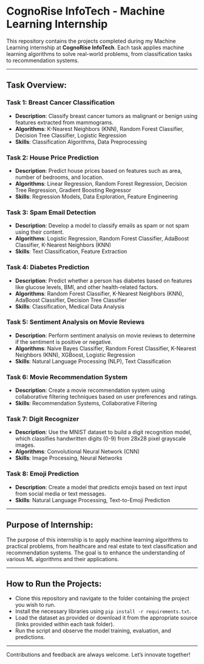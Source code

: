 # CognoRise InfoTech - Machine Learning Internship

This repository contains the projects completed during my Machine Learning internship at **CognoRise InfoTech**. Each task applies machine learning algorithms to solve real-world problems, from classification tasks to recommendation systems.

---

## **Task Overview:**

### **Task 1: Breast Cancer Classification**
- **Description**: Classify breast cancer tumors as malignant or benign using features extracted from mammograms.
- **Algorithms**: K-Nearest Neighbors (KNN), Random Forest Classifier, Decision Tree Classifier, Logistic Regression
- **Skills**: Classification Algorithms, Data Preprocessing

### **Task 2: House Price Prediction**
- **Description**: Predict house prices based on features such as area, number of bedrooms, and location.
- **Algorithms**: Linear Regression, Random Forest Regression, Decision Tree Regression, Gradient Boosting Regressor
- **Skills**: Regression Models, Data Exploration, Feature Engineering

### **Task 3: Spam Email Detection**
- **Description**: Develop a model to classify emails as spam or not spam using their content.
- **Algorithms**: Logistic Regression, Random Forest Classifier, AdaBoost Classifier, K-Nearest Neighbors (KNN)
- **Skills**: Text Classification, Feature Extraction

### **Task 4: Diabetes Prediction**
- **Description**: Predict whether a person has diabetes based on features like glucose levels, BMI, and other health-related factors.
- **Algorithms**: Random Forest Classifier, K-Nearest Neighbors (KNN), AdaBoost Classifier, Decision Tree Classifier
- **Skills**: Classification, Medical Data Analysis

### **Task 5: Sentiment Analysis on Movie Reviews**
- **Description**: Perform sentiment analysis on movie reviews to determine if the sentiment is positive or negative.
- **Algorithms**: Naive Bayes Classifier, Random Forest Classifier, K-Nearest Neighbors (KNN), XGBoost, Logistic Regression
- **Skills**: Natural Language Processing (NLP), Text Classification

### **Task 6: Movie Recommendation System**
- **Description**: Create a movie recommendation system using collaborative filtering techniques based on user preferences and ratings.
- **Skills**: Recommendation Systems, Collaborative Filtering

### **Task 7: Digit Recognizer**
- **Description**: Use the MNIST dataset to build a digit recognition model, which classifies handwritten digits (0-9) from 28x28 pixel grayscale images.
- **Algorithms**: Convolutional Neural Network (CNN)
- **Skills**: Image Processing, Neural Networks

### **Task 8: Emoji Prediction**
- **Description**: Create a model that predicts emojis based on text input from social media or text messages.
- **Skills**: Natural Language Processing, Text-to-Emoji Prediction

---

## **Purpose of Internship:**
The purpose of this internship is to apply machine learning algorithms to practical problems, from healthcare and real estate to text classification and recommendation systems. The goal is to enhance the understanding of various ML algorithms and their applications.

---

## **How to Run the Projects:**
- Clone this repository and navigate to the folder containing the project you wish to run.
- Install the necessary libraries using `pip install -r requirements.txt`.
- Load the dataset as provided or download it from the appropriate source (links provided within each task folder).
- Run the script and observe the model training, evaluation, and predictions.

---

Contributions and feedback are always welcome. Let’s innovate together!
